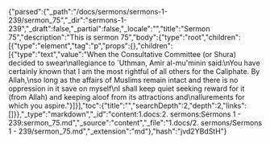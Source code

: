 {"parsed":{"_path":"/docs/sermons/sermons-1-239/sermon_75","_dir":"sermons-1-239","_draft":false,"_partial":false,"_locale":"","title":"Sermon 75","description":"This is sermon 75","body":{"type":"root","children":[{"type":"element","tag":"p","props":{},"children":[{"type":"text","value":"When the Consultative Committee (or Shura) decided to swear\nallegiance to `Uthman, Amir al-mu'minin said:\nYou have certainly known that I am the most rightful of all others for the Caliphate. By Allah,\nso long as the affairs of Muslims remain intact and there is no oppression in it save on myself\nI shall keep quiet seeking reward for it (from Allah) and keeping aloof from its attractions and\nallurements for which you aspire."}]}],"toc":{"title":"","searchDepth":2,"depth":2,"links":[]}},"_type":"markdown","_id":"content:1.docs:2. sermons:Sermons 1 - 239:sermon_75.md","_source":"content","_file":"1.docs/2. sermons/Sermons 1 - 239/sermon_75.md","_extension":"md"},"hash":"jvd2YBdStH"}